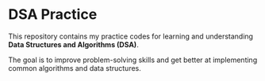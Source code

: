 # DSA Practice

This repository contains my practice codes for learning and understanding **Data Structures and Algorithms (DSA)**.  

The goal is to improve problem-solving skills and get better at implementing common algorithms and data structures.  




